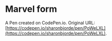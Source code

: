 # Marvel form

A Pen created on CodePen.io. Original URL: [https://codepen.io/sharonbjorde/pen/PoWeLXL](https://codepen.io/sharonbjorde/pen/PoWeLXL).



